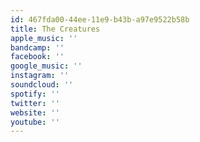 ```yaml
---
id: 467fda00-44ee-11e9-b43b-a97e9522b58b
title: The Creatures
apple_music: ''
bandcamp: ''
facebook: ''
google_music: ''
instagram: ''
soundcloud: ''
spotify: ''
twitter: ''
website: ''
youtube: ''
---
```

